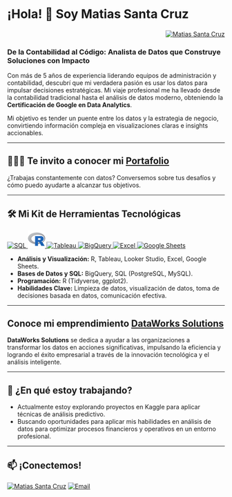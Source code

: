 # ¡Hola! 👋 Soy Matias Santa Cruz 
<p align="right">
<a href="https://linkedin.com/in/matias-santa-cruz" target="blank"><img align="center" src="https://raw.githubusercontent.com/rahuldkjain/github-profile-readme-generator/master/src/images/icons/Social/linked-in-alt.svg" alt="Matias Santa Cruz" height="30" width="40" /></a>
</p>

### De la Contabilidad al Código: Analista de Datos que Construye Soluciones con Impacto

Con más de 5 años de experiencia liderando equipos de administración y contabilidad, descubrí que mi verdadera pasión es usar los datos para impulsar decisiones estratégicas. Mi viaje profesional me ha llevado desde la contabilidad tradicional hasta el análisis de datos moderno, obteniendo la **Certificación de Google en Data Analytics**.

Mi objetivo es tender un puente entre los datos y la estrategia de negocio, convirtiendo información compleja en visualizaciones claras e insights accionables.

---
## 👨🏻‍💻 Te invito a conocer mi [Portafolio](https://matisantacruz.github.io/Portfolio.github.io/index.html)

¿Trabajas constantemente con datos? Conversemos sobre tus desafíos y cómo puedo ayudarte a alcanzar tus objetivos.

---
## 🛠️ Mi Kit de Herramientas Tecnológicas

<p align="left">
    <a href="https://www.google.com/search?q=SQL" target="_blank" rel="noreferrer"> <img src="https://www.vectorlogo.zone/logos/mysql/mysql-icon.svg" alt="SQL" width="40" height="40"/> </a>
    <a href="https://www.r-project.org/" target="_blank" rel="noreferrer"> <img src="https://raw.githubusercontent.com/devicons/devicon/master/icons/r/r-original.svg" alt="R" width="40" height="40"/> </a>
    <a href="https://www.tableau.com/" target="_blank" rel="noreferrer"> <img src="https://cdn.worldvectorlogo.com/logos/tableau-software.svg" alt="Tableau" width="40" height="40"/> </a>
    <a href="https://cloud.google.com/bigquery" target="_blank" rel="noreferrer"> <img src="https://www.vectorlogo.zone/logos/google_cloud/google_cloud-icon.svg" alt="BigQuery" width="40" height="40"/> </a>
    <a href="https://www.microsoft.com/es-es/microsoft-365/excel" target="_blank" rel="noreferrer"> <img src="https://upload.wikimedia.org/wikipedia/commons/7/73/Microsoft_Excel_2013-2019_logo.svg" alt="Excel" width="40" height="40"/> </a>
    <a href="https://sheets.google.com" target="_blank" rel="noreferrer"> <img src="https://upload.wikimedia.org/wikipedia/commons/3/30/Google_Sheets_logo_%282014-2020%29.svg" alt="Google Sheets" width="40" height="40"/> </a>
</p>

- **Análisis y Visualización:** R, Tableau, Looker Studio, Excel, Google Sheets.
- **Bases de Datos y SQL:** BigQuery, SQL (PostgreSQL, MySQL).
- **Programación:** R (Tidyverse, ggplot2).
- **Habilidades Clave:** Limpieza de datos, visualización de datos, toma de decisiones basada en datos, comunicación efectiva.

---

## Conoce mi emprendimiento [DataWorks Solutions](https://www.dataworks.com.ar/)

**DataWorks Solutions** se dedica a ayudar a las organizaciones a transformar los datos en acciones significativas, impulsando la eficiencia y logrando el éxito empresarial a través de la innovación tecnológica y el análisis inteligente.

---

## 🌱 ¿En qué estoy trabajando?

- Actualmente estoy explorando proyectos en Kaggle para aplicar técnicas de análisis predictivo.
- Buscando oportunidades para aplicar mis habilidades en análisis de datos para optimizar procesos financieros y operativos en un entorno profesional.

---

## 📫 ¡Conectemos!

<p align="left">
<a href="https://linkedin.com/in/matias-santa-cruz" target="blank"><img align="center" src="https://raw.githubusercontent.com/rahuldkjain/github-profile-readme-generator/master/src/images/icons/Social/linked-in-alt.svg" alt="Matias Santa Cruz" height="30" width="40" /></a>
<a href="mailto:santacruz.matias.eze@gmail.com"><img align="center" src="https://cdn-icons-png.flaticon.com/512/646/646094.png" alt="Email" height="30" width="30" /></a>
</p>
